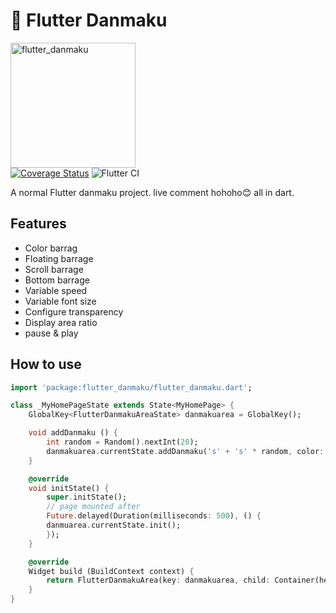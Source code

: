 # 👏 Flutter Danmaku
<img src="https://socialify.git.ci/flutte-danmaku/flutter_danmaku/image?description=1&descriptionEditable=a%20normal%20danmaku%20by%20flutter.%20live%20comment%20hohoho%F0%9F%98%8A%20all%20in%20dart.&font=Source%20Code%20Pro&language=1&pattern=Overlapping%20Hexagons&theme=Light" alt="flutter_danmaku" width="200" />  <br />
[![Coverage Status](https://coveralls.io/repos/github/flutte-danmaku/flutter_danmaku/badge.svg?branch=dev)](https://coveralls.io/github/flutte-danmaku/flutter_danmaku?branch=dev)
![Flutter CI](https://github.com/flutte-danmaku/flutter_danmaku/workflows/Flutter%20CI/badge.svg)

A normal Flutter danmaku project. live comment hohoho😊 all in dart.

## Features
* Color barrag
* Floating barrage
* Scroll barrage
* Bottom barrage
* Variable speed
* Variable font size
* Configure transparency
* Display area ratio
* pause & play


## How to use

``` Dart
import 'package:flutter_danmaku/flutter_danmaku.dart';
```

``` Dart
class _MyHomePageState extends State<MyHomePage> {
    GlobalKey<FlutterDanmakuAreaState> danmakuarea = GlobalKey();

    void addDanmaku () {
        int random = Random().nextInt(20);
        danmakuarea.currentState.addDanmaku('s' + 's' * random, color: Colors.primaries[Random().nextInt(Colors.primaries.length)]);
    }

    @override
    void initState() {
        super.initState();
        // page mounted after
        Future.delayed(Duration(milliseconds: 500), () {
        danmuarea.currentState.init();
        });
    }

    @override
    Widget build (BuildContext context) {
        return FlutterDanmakuArea(key: danmakuarea, child: Container(height: 220, width: double.infinity)),
    }
}
```